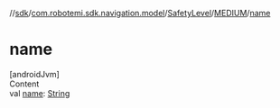 //[sdk](../../../../index.md)/[com.robotemi.sdk.navigation.model](../../index.md)/[SafetyLevel](../index.md)/[MEDIUM](index.md)/[name](name.md)



# name  
[androidJvm]  
Content  
val [name](name.md): [String](https://kotlinlang.org/api/latest/jvm/stdlib/kotlin/-string/index.html)  



